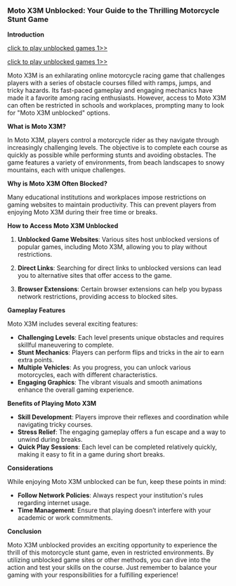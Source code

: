 ### Moto X3M Unblocked: Your Guide to the Thrilling Motorcycle Stunt Game

**Introduction**

<a href="https://lesson1.club/play/" title="unblocked games">click to play unblocked games 1>> </a>

<a href="https://classroom1.space/" title="unblocked games">click to play unblocked games 1>></a>



Moto X3M is an exhilarating online motorcycle racing game that challenges players with a series of obstacle courses filled with ramps, jumps, and tricky hazards. Its fast-paced gameplay and engaging mechanics have made it a favorite among racing enthusiasts. However, access to Moto X3M can often be restricted in schools and workplaces, prompting many to look for "Moto X3M unblocked" options.

**What is Moto X3M?**

In Moto X3M, players control a motorcycle rider as they navigate through increasingly challenging levels. The objective is to complete each course as quickly as possible while performing stunts and avoiding obstacles. The game features a variety of environments, from beach landscapes to snowy mountains, each with unique challenges.

**Why is Moto X3M Often Blocked?**

Many educational institutions and workplaces impose restrictions on gaming websites to maintain productivity. This can prevent players from enjoying Moto X3M during their free time or breaks.

**How to Access Moto X3M Unblocked**

1. **Unblocked Game Websites**: Various sites host unblocked versions of popular games, including Moto X3M, allowing you to play without restrictions.

2. **Direct Links**: Searching for direct links to unblocked versions can lead you to alternative sites that offer access to the game.

3. **Browser Extensions**: Certain browser extensions can help you bypass network restrictions, providing access to blocked sites.

**Gameplay Features**

Moto X3M includes several exciting features:

- **Challenging Levels**: Each level presents unique obstacles and requires skillful maneuvering to complete.
- **Stunt Mechanics**: Players can perform flips and tricks in the air to earn extra points.
- **Multiple Vehicles**: As you progress, you can unlock various motorcycles, each with different characteristics.
- **Engaging Graphics**: The vibrant visuals and smooth animations enhance the overall gaming experience.

**Benefits of Playing Moto X3M**

- **Skill Development**: Players improve their reflexes and coordination while navigating tricky courses.
- **Stress Relief**: The engaging gameplay offers a fun escape and a way to unwind during breaks.
- **Quick Play Sessions**: Each level can be completed relatively quickly, making it easy to fit in a game during short breaks.

**Considerations**

While enjoying Moto X3M unblocked can be fun, keep these points in mind:

- **Follow Network Policies**: Always respect your institution's rules regarding internet usage.
- **Time Management**: Ensure that playing doesn’t interfere with your academic or work commitments.

**Conclusion**

Moto X3M unblocked provides an exciting opportunity to experience the thrill of this motorcycle stunt game, even in restricted environments. By utilizing unblocked game sites or other methods, you can dive into the action and test your skills on the course. Just remember to balance your gaming with your responsibilities for a fulfilling experience!